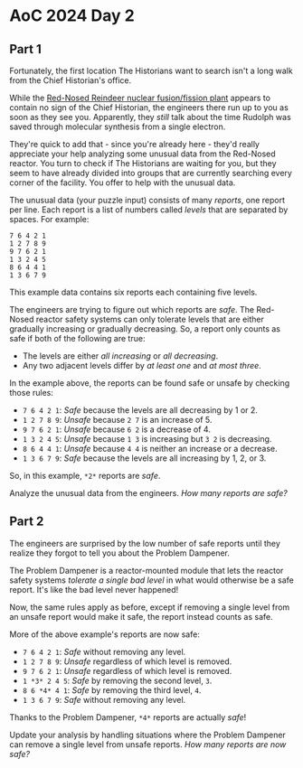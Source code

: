 # AoC 2024 Day 2

## Part 1

Fortunately, the first location The Historians want to search isn't a long walk from the Chief Historian's office.

While the [Red-Nosed Reindeer nuclear fusion/fission plant](/2015/day/19) appears to contain no sign of the Chief Historian, the engineers there run up to you as soon as they see you. Apparently, they *still* talk about the time Rudolph was saved through molecular synthesis from a single electron.

They're quick to add that - since you're already here - they'd really appreciate your help analyzing some unusual data from the Red-Nosed reactor. You turn to check if The Historians are waiting for you, but they seem to have already divided into groups that are currently searching every corner of the facility. You offer to help with the unusual data.

The unusual data (your puzzle input) consists of many *reports*, one report per line. Each report is a list of numbers called *levels* that are separated by spaces. For example:

```
7 6 4 2 1
1 2 7 8 9
9 7 6 2 1
1 3 2 4 5
8 6 4 4 1
1 3 6 7 9
```

This example data contains six reports each containing five levels.

The engineers are trying to figure out which reports are *safe*. The Red-Nosed reactor safety systems can only tolerate levels that are either gradually increasing or gradually decreasing. So, a report only counts as safe if both of the following are true:

*   The levels are either *all increasing* or *all decreasing*.
*   Any two adjacent levels differ by *at least one* and *at most three*.

In the example above, the reports can be found safe or unsafe by checking those rules:

*   `7 6 4 2 1`: *Safe* because the levels are all decreasing by 1 or 2.
*   `1 2 7 8 9`: *Unsafe* because `2 7` is an increase of 5.
*   `9 7 6 2 1`: *Unsafe* because `6 2` is a decrease of 4.
*   `1 3 2 4 5`: *Unsafe* because `1 3` is increasing but `3 2` is decreasing.
*   `8 6 4 4 1`: *Unsafe* because `4 4` is neither an increase or a decrease.
*   `1 3 6 7 9`: *Safe* because the levels are all increasing by 1, 2, or 3.

So, in this example, `*2*` reports are *safe*.

Analyze the unusual data from the engineers. *How many reports are safe?*

## Part 2

The engineers are surprised by the low number of safe reports until they realize they forgot to tell you about the Problem Dampener.

The Problem Dampener is a reactor-mounted module that lets the reactor safety systems *tolerate a single bad level* in what would otherwise be a safe report. It's like the bad level never happened!

Now, the same rules apply as before, except if removing a single level from an unsafe report would make it safe, the report instead counts as safe.

More of the above example's reports are now safe:

*   `7 6 4 2 1`: *Safe* without removing any level.
*   `1 2 7 8 9`: *Unsafe* regardless of which level is removed.
*   `9 7 6 2 1`: *Unsafe* regardless of which level is removed.
*   `1 *3* 2 4 5`: *Safe* by removing the second level, `3`.
*   `8 6 *4* 4 1`: *Safe* by removing the third level, `4`.
*   `1 3 6 7 9`: *Safe* without removing any level.

Thanks to the Problem Dampener, `*4*` reports are actually *safe*!

Update your analysis by handling situations where the Problem Dampener can remove a single level from unsafe reports. *How many reports are now safe?*
